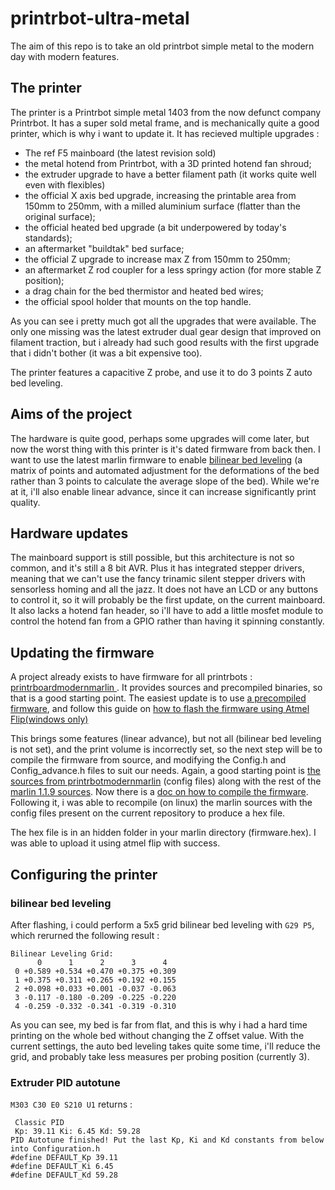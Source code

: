 # printrbot-ultra-metal
The aim of this repo is to take an old printrbot simple metal to the modern day with modern features.

## The printer
The printer is a Printrbot simple metal 1403 from the now defunct company Printrbot. It has a super sold metal frame, and is mechanically quite a good printer, which is why i want to update it.
It has recieved multiple upgrades : 
 * The ref F5 mainboard (the latest revision sold)
 * the metal hotend from Printrbot, with a 3D printed hotend fan shroud;
 * the extruder upgrade to have a better filament path (it works quite well even with flexibles)
 * the official  X axis bed upgrade, increasing the printable area from 150mm to 250mm, with a milled aluminium surface (flatter than the original surface);
 * the official heated bed upgrade (a bit underpowered by today's standards);
 * an aftermarket "buildtak" bed surface;
 * the official Z upgrade to increase max Z from 150mm to 250mm;
 * an aftermarket Z rod coupler for a less springy action (for more stable Z position);
 * a drag chain for the bed thermistor and heated bed wires;
 * the official spool holder that mounts on the top handle.
 
 As you can see i pretty much got all the upgrades that were available. The only one missing was the latest extruder dual gear design that improved on filament traction, but i already had such good results with the first upgrade that i didn't bother (it was a bit expensive too).
 
 The printer features a capacitive Z probe, and use it to do 3 points Z auto bed leveling.
 
## Aims of the project
The hardware is quite good, perhaps some upgrades will come later, but now the worst thing with this printer is it's dated firmware from back then. I want to use the latest marlin firmware to enable [bilinear bed leveling](http://marlinfw.org/docs/features/auto_bed_leveling.html#types-of-automatic-bed-leveling) (a matrix of points and automated adjustment for the deformations of the bed rather than 3 points to calculate the average slope of the bed).
While we're at it, i'll also enable linear advance, since it can increase significantly print quality.

## Hardware updates
The mainboard support is still possible, but this architecture is not so common, and it's still a 8 bit AVR. Plus it has integrated stepper drivers, meaning that we can't use the fancy trinamic silent stepper drivers with sensorless homing and all the jazz.
It does not have an LCD or any buttons to control it, so it will probably be the first update, on the current mainboard.
It also lacks a hotend fan header, so i'll have to add a little mosfet module to control the hotend fan from a GPIO rather than having it spinning constantly.

## Updating the firmware
A project already exists to have firmware for all printrbots : [printrboardmodernmarlin
](https://github.com/Printrbot/printrboardmodernmarlin). It provides sources and precompiled binaries, so that is a good starting point.
The easiest update is to use [a precompiled firmware](https://github.com/Printrbot/printrboardmodernmarlin/blob/master/Simple_Metal/RevFv1.0_Printrbot_Simple_Metal_HB.hex), and follow this guide on [how to flash the firmware using Atmel Flip(windows only)](http://bilbycnc.freshdesk.com/support/solutions/articles/3000053237-re-flashing-the-firmware-printrbot-)

This brings some features (linear advance), but not all (bilinear bed leveling is not set), and the print volume is incorrectly set, so the next step will be to compile the firmware from source, and modifying the Config.h and Config_advance.h files to suit our needs. Again, a good starting point is [the sources from printrbotmodernmarlin](https://github.com/Printrbot/printrboardmodernmarlin/tree/master/Simple_Metal/source) (config files) along with the rest of the [marlin 1.1.9 sources](https://github.com/MarlinFirmware/Marlin).
Now there is a [doc on how to compile the firmware](https://github.com/Printrbot/printrboardmodernmarlin/wiki).
Following it, i was able to recompile (on linux) the marlin sources with the config files present on the current repository to produce a hex file.

The hex file is in an hidden folder in your marlin directory (firmware.hex).
I was able to upload it using atmel flip with success.

## Configuring the printer
### bilinear bed leveling
After flashing, i could perform a 5x5 grid bilinear bed leveling with `G29 P5`, which rerurned the following result : 

```
Bilinear Leveling Grid:
      0      1      2      3      4
 0 +0.589 +0.534 +0.470 +0.375 +0.309
 1 +0.375 +0.311 +0.265 +0.192 +0.155
 2 +0.098 +0.033 +0.001 -0.037 -0.063
 3 -0.117 -0.180 -0.209 -0.225 -0.220
 4 -0.259 -0.332 -0.341 -0.319 -0.310
 ```
As you can see, my bed is far from flat, and this is why i had a hard time printing on the whole bed without changing the Z offset value.
With the current settings, the auto bed leveling takes quite some time, i'll reduce the grid, and probably take less measures per probing position (currently 3).

### Extruder PID autotune

`M303 C30 E0 S210 U1` returns :
```
 Classic PID
 Kp: 39.11 Ki: 6.45 Kd: 59.28
PID Autotune finished! Put the last Kp, Ki and Kd constants from below into Configuration.h
#define DEFAULT_Kp 39.11
#define DEFAULT_Ki 6.45
#define DEFAULT_Kd 59.28
```


